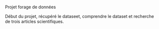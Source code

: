 Projet forage de données

Début du projet, récupéré le dataseet, comprendre le dataset et recherche de trois articles scientifiques.
